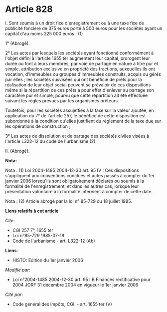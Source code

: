 # Article 828

I. Sont soumis à un droit fixe d'enregistrement ou à une taxe fixe de publicité foncière de 375 euros porté à 500 euros pour
les sociétés ayant un capital d'au moins 225 000 euros : (1)

1° (Abrogé).

2° Les actes par lesquels les sociétés ayant fonctionné conformément à l'objet défini à l'article 1655 ter augmentent leur
capital, prorogent leur durée ou font à leurs membres, par voie de partage en nature à titre pur et simple, attribution
exclusive en propriété des fractions, auxquelles ils ont vocation, d'immeubles ou groupes d'immeubles construits, acquis ou
gérés par elles ; les sociétés susvisées qui ont bénéficié de prêts pour la réalisation de leur objet social peuvent se
prévaloir de ces dispositions même si la répartition de ces prêts a pour effet d'enlever au partage son caractère pur et
simple, pourvu que cette répartition ait été effectuée suivant les règles prévues par les organismes prêteurs.

Toutefois, pour les sociétés assujetties à la taxe sur la valeur ajoutée, en application du 7° de l'article 257, le bénéfice
de cette disposition est subordonné à la condition qu'elles justifient du règlement de la taxe due sur les opérations de
construction ;

3° Les actes de dissolution et de partage des sociétés civiles visées à l'article L322-12 du code de l'urbanisme (2).

II. (Abrogé).

**Nota:**

Nota : (1) Loi 2004-1485 2004-12-30 art. 95 IV : Ces dispositions s'appliquent aux conventions conclues et actes passés à
compter du 1er janvier 2006 lorsqu'ils sont obligatoirement déclarés ou soumis à la formalité de l'enregistrement, et dans
les autres cas, lorsque leur présentation volontaire à la formalité intervient à compter de cette date.

Nota : (2) Article abrogé par la loi n° 85-729 du 18 juillet 1985.

**Liens relatifs à cet article**

_Cite_:

  - CGI 257 7°, 1655 ter
  - Loi n°85-729 1985-07-18
  - Code de l'urbanisme - art. L322-12 (Ab)

**Liens**:

  - HISTO: Edition du 1er janvier 2006

_Modifié par_:

  - Loi n°2004-1485 2004-12-30 art. 95 I B Finances rectificative pour 2004 JORF 31 décembre 2004 en vigueur le 1er janvier 2006

_Cité par_:

  - Code général des impôts, CGI. - art. 1655 ter (V)
